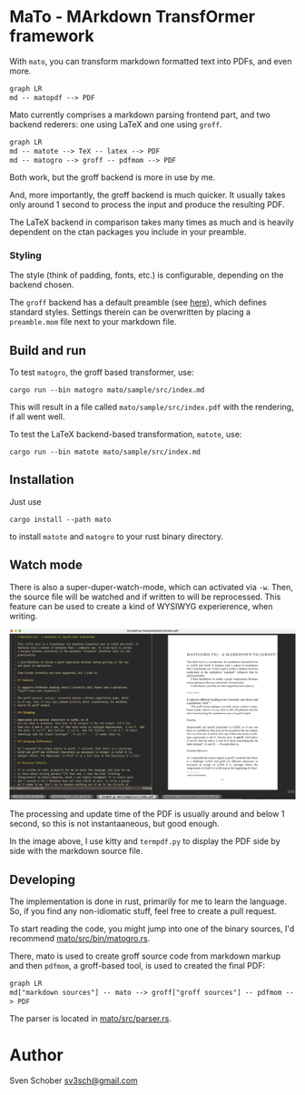 # MaTo - MArkdown TransfOrmer framework

With `mato`, you can transform markdown formatted text into PDFs, 
and even more.

```mermaid
graph LR
md -- matopdf --> PDF
```

Mato currently comprises a markdown parsing frontend part, 
and two backend rederers: one using LaTeX and one using `groff`.

```mermaid
graph LR
md -- matote --> TeX -- latex --> PDF
md -- matogro --> groff -- pdfmom --> PDF
```

Both work, but the groff backend is more in use by me. 

And, more
importantly, the groff backend is much quicker. It usually takes
only around 1 second to process the input and produce the resulting
PDF. 

The LaTeX backend in comparison takes many times as much and
is heavily dependent on the ctan packages you include in your
preamble.

### Styling

The style (think of padding, fonts, etc.) is configurable, depending
on the backend chosen. 

The `groff` backend has a default preamble
(see [here](mato/src/bin/default-preamble.mom)), which defines 
standard styles. Settings therein can be overwritten by placing a
`preamble.mom` file next to your markdown file.


## Build and run

To test `matogro`, the groff based transformer, use:

```
cargo run --bin matogro mato/sample/src/index.md
```

This will result in a file called `mato/sample/src/index.pdf` with the
rendering, if all went well.

To test the LaTeX backend-based transformation, `matote`, use:

```
cargo run --bin matote mato/sample/src/index.md
```

## Installation

Just use 

```
cargo install --path mato
```

to install `matote` and `matogro` to your rust binary directory.
 
## Watch mode

There is also a super-duper-watch-mode, which can activated via
`-w`. Then, the source file will be watched and if written to
will be reprocessed. This feature can be used to create a kind
of WYSIWYG experierence, when writing.

![WYSIWYG editing](doc/WYSIWYG-editing.png)

The processing and update time of the PDF is usually around and below 1 second, so this is not instantaaneous, but good enough.

In the image above, I use kitty and `termpdf.py` to display the
PDF side by side with the markdown source file.

## Developing

The implementation is done in rust, primarily for me to learn 
the language. So, if you find any non-idiomatic stuff, feel
free to create a pull request.

To start reading the code, you might jump into one of the 
binary sources, I'd recommend [mato/src/bin/matogro.rs](mato/src/bin/matogro.rs).

There, mato is used to create groff source code from markdown
markup and then `pdfmom`, a groff-based tool, is used to
created the final PDF:

```mermaid
graph LR
md["markdown sources"] -- mato --> groff["groff sources"] -- pdfmom --> PDF
```

The parser is located in [mato/src/parser.rs](mato/src/parser.rs).

# Author

Sven Schober <sv3sch@gmail.com>
